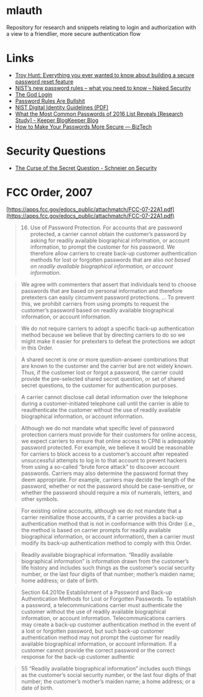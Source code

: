 # mlauth
Repository for research and snippets relating to login and authorization with a view to a friendlier, more secure authentication flow

# Links
* [Troy Hunt: Everything you ever wanted to know about building a secure password reset feature](https://www.troyhunt.com/everything-you-ever-wanted-to-know/)
* [NIST’s new password rules – what you need to know – Naked Security](https://nakedsecurity.sophos.com/2016/08/18/nists-new-password-rules-what-you-need-to-know/)
* [The God Login](https://blog.codinghorror.com/the-god-login/)
* [Password Rules Are Bullshit](https://blog.codinghorror.com/password-rules-are-bullshit/)
* [NIST Digital Identity Guidelines (PDF)](http://nvlpubs.nist.gov/nistpubs/SpecialPublications/NIST.SP.800-63-3.pdf)
* [What the Most Common Passwords of 2016 List Reveals [Research Study] - Keeper BlogKeeper Blog](https://blog.keepersecurity.com/2017/01/13/most-common-passwords-of-2016-research-study/)
* [How to Make Your Passwords More Secure — BizTech](https://biztechmagazine.com/article/2017/03/how-make-your-passwords-more-secure)

# Security Questions
* [The Curse of the Secret Question - Schneier on Security](https://www.schneier.com/blog/archives/2005/02/the_curse_of_th.html)

# FCC Order, 2007

[https://apps.fcc.gov/edocs_public/attachmatch/FCC-07-22A1.pdf](https://apps.fcc.gov/edocs_public/attachmatch/FCC-07-22A1.pdf)

> 16. Use of Password Protection. For accounts that are password protected, a carrier cannot obtain the customer’s password by asking for readily available biographical information, or account information, to prompt the customer for his password. We therefore allow carriers to create back-up customer authentication methods for lost or forgotten passwords that are also *not based on readily available biographical information, or account information*.

> We agree with commenters that assert that individuals tend to choose passwords that are based on personal information and therefore pretexters can easily circumvent password protections. ... To prevent this, we prohibit carriers from using prompts to request the customer’s password based on readily available biographical information, or account information. 

> We do not require carriers to adopt a specific back-up authentication method because we believe that by directing carriers to do so we might make it easier for pretexters to defeat the protections we adopt in this Order.

> A shared secret is one or more question-answer combinations that are known to the customer and the carrier but are not widely known. Thus, if the customer lost or forgot a password, the carrier could provide the pre-selected shared secret question, or set of shared secret questions, to the customer for authentication purposes. 

> A carrier cannot disclose call detail information over the telephone during a customer-initiated telephone call until the carrier is able to reauthenticate the customer without the use of readily available biographical information, or account information.

> Although we do not mandate what specific level of password protection carriers must provide for their customers for online access, we expect carriers to ensure that online access to CPNI is adequately password protected. For example, we believe it would be reasonable for carriers to block access to a customer’s account after repeated unsuccessful attempts to log in to that account to prevent hackers from using a so-called “brute force attack” to discover account passwords. Carriers may also determine the password format they deem appropriate. For example, carriers may decide the length of the password, whether or not the password should be case-sensitive, or whether the password should require a mix of numerals, letters, and other symbols. 

> For existing online accounts, although we do not mandate that a carrier reinitialize those accounts, if a carrier provides a back-up authentication method that is not in conformance with this Order (i.e., the method is based on carrier prompts for readily available biographical information, or account information), then a carrier must modify its back-up authentication method to comply with this Order. 

> Readily available biographical information. “Readily available biographical information” is information drawn from the customer’s life history and includes such things as the customer’s social security number, or the last four digits of that number; mother’s maiden name; home address; or date of birth. 

> Section 64.2010e  Establishment of a Password and Back-up Authentication Methods for Lost or Forgotten Passwords. To establish a password, a telecommunications carrier must authenticate the customer without the use of readily available biographical information, or account information. Telecommunications carriers may create a back-up customer authentication method in the event of a lost or forgotten password, but such back-up customer authentication method may not prompt the customer for readily available biographical information, or account information. If a customer cannot provide the correct password or the correct response for the back-up customer authentic

> 55 “Readily available biographical information” includes such things as the customer’s social security number, or the last four digits of that number; the customer’s mother’s maiden name; a home address; or a date of birth. 

